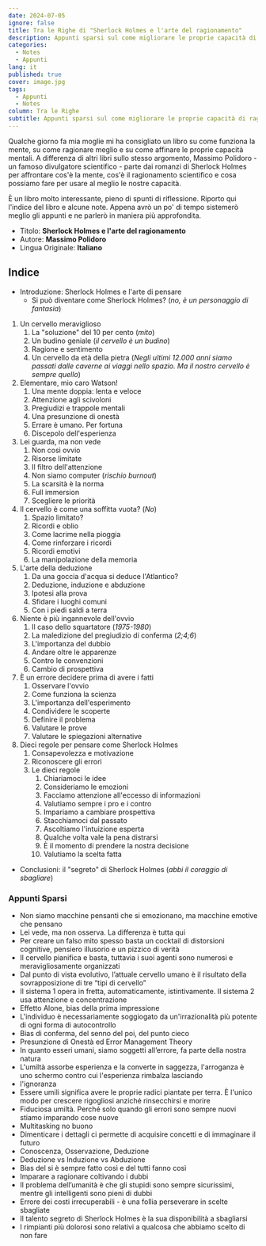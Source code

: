 ```yaml
---
date: 2024-07-05
ignore: false
title: Tra le Righe di "Sherlock Holmes e l'arte del ragionamento"
description: Appunti sparsi sul come migliorare le proprie capacità di ragionamento a partire dai romanzi di Sherlock Holmes
categories:
  - Notes
  - Appunti
lang: it
published: true
cover: image.jpg
tags:
  - Appunti
  - Notes
column: Tra le Righe
subtitle: Appunti sparsi sul come migliorare le proprie capacità di ragionamento a partire dai romanzi di Sherlock Holmes
---
```

Qualche giorno fa mia moglie mi ha consigliato un libro su come funziona la mente, su come ragionare meglio e su come affinare le proprie capacità mentali. A differenza di altri libri sullo stesso argomento, Massimo Polidoro - un famoso divulgatore scientifico - parte dai romanzi di Sherlock Holmes per affrontare cos'è la mente, cos'è il ragionamento scientifico e cosa possiamo fare per usare al meglio le nostre capacità.

È un libro molto interessante, pieno di spunti di riflessione. Riporto qui l'indice del libro e alcune note. Appena avrò un po' di tempo sistemerò meglio gli appunti e ne parlerò in maniera più approfondita.

- Titolo: **Sherlock Holmes e l'arte del ragionamento**
- Autore: **Massimo Polidoro**
- Lingua Originale: **Italiano**

## Indice

- Introduzione: Sherlock Holmes e l'arte di pensare
	- Si può diventare come Sherlock Holmes? (*no, è un personaggio di fantasia*)
1. Un cervello meraviglioso
	1. La "soluzione" del 10 per cento (*mito*)
	2. Un budino geniale (*il cervello è un budino*)
	3. Ragione e sentimento
	4. Un cervello da età della pietra (*Negli ultimi 12.000 anni siamo passati dalle caverne ai viaggi nello spazio. Ma il nostro cervello è sempre quello*)
2. Elementare, mio caro Watson!
	1. Una mente doppia: lenta e veloce
	2. Attenzione agli scivoloni
	3. Pregiudizi e trappole mentali
	4. Una presunzione di onestà
	5. Errare è umano. Per fortuna
	6. Discepolo dell'esperienza
3. Lei guarda, ma non vede
	1. Non così ovvio
	2. Risorse limitate
	3. Il filtro dell'attenzione
	4. Non siamo computer (*rischio burnout*)
	5. La scarsità è la norma
	6. Full immersion
	7. Scegliere le priorità
4. Il cervello è come una soffitta vuota? (*No*)
	1. Spazio limitato?
	2. Ricordi e oblio
	3. Come lacrime nella pioggia
	4. Come rinforzare i ricordi
	5. Ricordi emotivi
	6. La manipolazione della memoria
5. L'arte della deduzione
	1. Da una goccia d'acqua si deduce l'Atlantico?
	2. Deduzione, induzione e abduzione
	3. Ipotesi alla prova
	4. Sfidare i luoghi comuni
	5. Con i piedi saldi a terra
6. Niente è più ingannevole dell'ovvio
	1. Il caso dello squartatore (*1975-1980*)
	2. La maledizione del pregiudizio di conferma (*2;4;6*)
	3. L'importanza del dubbio
	4. Andare oltre le apparenze
	5. Contro le convenzioni
	6. Cambio di prospettiva
7. È un errore decidere prima di avere i fatti
	1. Osservare l'ovvio
	2. Come funziona la scienza
	3. L'importanza dell'esperimento
	4. Condividere le scoperte
	5. Definire il problema
	6. Valutare le prove
	7. Valutare le spiegazioni alternative
8. Dieci regole per pensare come Sherlock Holmes
	1. Consapevolezza e motivazione
	2. Riconoscere gli errori
	3. Le dieci regole
		1. Chiariamoci le idee
		2. Consideriamo le emozioni
		3. Facciamo attenzione all'eccesso di informazioni
		4. Valutiamo sempre i pro e i contro
		5. Impariamo a cambiare prospettiva
		6. Stacchiamoci dal passato
		7. Ascoltiamo l'intuizione esperta
		8. Qualche volta vale la pena distrarsi
		9. È il momento di prendere la nostra decisione
		10. Valutiamo la scelta fatta
- Conclusioni: il "segreto" di Sherlock Holmes (_abbi il coraggio di sbagliare_)

### Appunti Sparsi

- Non siamo macchine pensanti che si emozionano, ma macchine emotive che pensano
- Lei vede, ma non osserva. La differenza è tutta qui
- Per creare un falso mito spesso basta un cocktail di distorsioni cognitive, pensiero illusorio e un pizzico di verità
- Il cervello pianifica e basta, tuttavia i suoi agenti sono numerosi e meravigliosamente organizzati
- Dal punto di vista evolutivo, l’attuale cervello umano è il risultato della sovrapposizione di tre “tipi di cervello”
- Il sistema 1 opera in fretta, automaticamente, istintivamente. Il sistema 2 usa attenzione e concentrazione
- Effetto Alone, bias della prima impressione
- L'individuo è necessariamente soggiogato da un'irrazionalità più potente di ogni forma di autocontrollo
- Bias di conferma, del senno del poi, del punto cieco
- Presunzione di Onestà ed Error Management Theory
- In quanto esseri umani, siamo soggetti all’errore, fa parte della nostra natura
- L'umiltà assorbe esperienza e la converte in saggezza, l'arroganza è uno schermo contro cui l'esperienza rimbalza lasciando
- l'ignoranza
- Essere umili significa avere le proprie radici piantate per terra. È l'unico modo per crescere rigogliosi anziché rinsecchirsi e morire
- Fiduciosa umiltà. Perché solo quando gli errori sono sempre nuovi stiamo imparando cose nuove
- Multitasking no buono
- Dimenticare i dettagli ci permette di acquisire concetti e di immaginare il futuro
- Conoscenza, Osservazione, Deduzione
- Deduzione vs Induzione vs Abduzione
- Bias del si è sempre fatto così e del tutti fanno così
- Imparare a ragionare coltivando i dubbi
- Il problema dell’umanità è che gli stupidi sono sempre sicurissimi, mentre gli intelligenti sono pieni di dubbi
- Errore dei costi irrecuperabili - è una follia perseverare in scelte sbagliate
- Il talento segreto di Sherlock Holmes è la sua disponibilità a sbagliarsi
- I rimpianti più dolorosi sono relativi a qualcosa che abbiamo scelto di non fare
